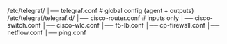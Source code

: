 /etc/telegraf/
│── telegraf.conf            # global config (agent + outputs)
/etc/telegraf/telegraf.d/
│── cisco-router.conf        # inputs only
│── cisco-switch.conf
│── cisco-wlc.conf
│── f5-lb.conf
│── cp-firewall.conf
│── netflow.conf
│── ping.conf
